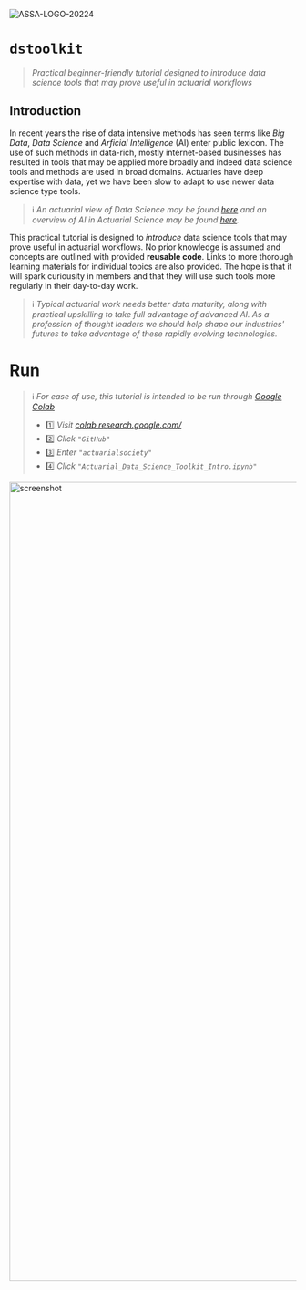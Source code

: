 ![ASSA-LOGO-20224](https://user-images.githubusercontent.com/5680639/224664949-db0e6ded-5bb5-4cbe-8322-29c5f27bae11.png)

# `dstoolkit`

>*Practical beginner-friendly tutorial designed to introduce data science tools that may prove useful in actuarial workflows*

## Introduction

In recent years the rise of data intensive methods has seen terms like *Big Data*, *Data Science* and *Arficial Intelligence* (AI) enter public lexicon. The use of such methods in data-rich, mostly internet-based businesses has resulted in tools that may be applied more broadly and indeed data science tools and methods are used in broad domains. Actuaries have deep expertise with data, yet we have been slow to adapt to use newer data science type tools.

> ℹ️ *An actuarial view of Data Science may be found [here](https://actuaries.org.uk/learn/lifelong-learning/data-science-an-actuarial-viewpoint/) and an overview of AI in Actuarial Science may be found [here](https://www.actuarialsociety.org.za/wp-content/uploads/2018/10/2018-Richman-FIN.pdf).*

This practical tutorial is designed to *introduce* data science tools that may prove useful in actuarial workflows. No prior knowledge is assumed and concepts are outlined with provided **reusable code**. Links to more thorough learning materials for individual topics are also provided. The hope is that it will spark curiousity in members and that they will use such tools more regularly in their day-to-day work.

> ℹ️ *Typical actuarial work needs better data maturity, along with practical upskilling to take full advantage of advanced AI. As a profession of thought leaders we should help shape our industries' futures to take advantage of these rapidly evolving technologies.*
>

# Run

> ℹ️ *For ease of use, this tutorial is intended to be run through [Google Colab](https://colab.research.google.com/)* 
>
>* 1️⃣ *Visit [colab.research.google.com/](https://colab.research.google.com/)*
>* 2️⃣ *Click `"GitHub"`*
>* 3️⃣ *Enter `"actuarialsociety"`*
>* 4️⃣ *Click `"Actuarial_Data_Science_Toolkit_Intro.ipynb"`*

<img width="1402" alt="screenshot" src="https://user-images.githubusercontent.com/5680639/228551414-035fdebf-a882-4824-bf73-f701a6064a46.png">
